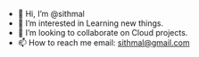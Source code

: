 - 👋 Hi, I’m @sithmal
- 👀 I’m interested in Learning new things.
- 💞️ I’m looking to collaborate on Cloud projects.
- 📫 How to reach me email: sithmal@gmail.com

<!---
sithmal/sithmal is a ✨ special ✨ repository because its `README.md` (this file) appears on your GitHub profile.
You can click the Preview link to take a look at your changes.
--->
